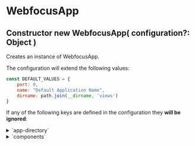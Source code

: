 # WebfocusApp

## Constructor new WebfocusApp( configuration?: Object )

Creates an instance of WebfocusApp.

The configuration will extend the following values:

```javascript
const DEFAULT_VALUES = {
    port: 0, 
    name: "Default Application Name",
    dirname: path.join(__dirname, 'views')
}
```

If any of the following keys are defined in the configuration they **will be ignored**:

<details>
  <summary>`app-directory`</summary>

   Will contain the path to a folder created (with the help of [appdata-path](https://www.npmjs.com/package/appdata-path)) `${require('appdata-path')('webfocus-app')}/${configuration.name}/`.
</details>

<details>
  <summary>`components`</summary>

  Will contain the `urlname`s of components registered in this instance. 
</details>